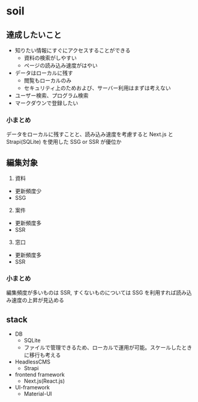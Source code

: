 # soil

## 達成したいこと

- 知りたい情報にすぐにアクセスすることができる
  - 資料の検索がしやすい
  - ページの読み込み速度がはやい
- データはローカルに残す
  - 閲覧もローカルのみ
  - セキュリティ上のためおよび、サーバー利用はまずは考えない
- ユーザー検索、プログラム検索
- マークダウンで登録したい

### 小まとめ
データをローカルに残すことと、読み込み速度を考慮すると
Next.js と Strapi(SQLite) を使用した SSG or SSR が優位か

## 編集対象

1. 資料
  - 更新頻度少
  - SSG
2. 案件
  - 更新頻度多
  - SSR
3. 窓口
  - 更新頻度多
  - SSR

### 小まとめ
編集頻度が多いものは SSR, すくないものについては SSG を利用すれば読み込み速度の上昇が見込める

## stack
- DB
  - SQLite
  - ファイルで管理できるため、ローカルで運用が可能。スケールしたときに移行も考える
- HeadlessCMS
  - Strapi
- frontend framework
  - Next.js(React.js)
- UI-framework
  - Material-UI

